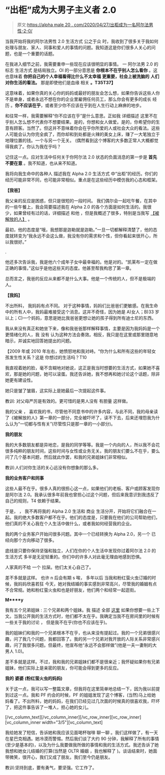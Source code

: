 # “出柜”成为大男子主义者 2.0

> 原文:[https://alpha male 20 . com/2020/04/27/出柜成为一名阿尔法男性-2-0/](https://alphamale20.com/2020/04/27/coming-out-as-an-alpha-male-2-0/)

当我开始将我的阿尔法男性 2.0 生活方式 公之于众 时，我收到了很多关于我如何处理与朋友、家人、同事和爱人的事情的问题。我知道这是你们很多人关心的问题，也是一个重要的话题。

在我进入细节之前，我需要重申一些现在应该很明显的事情。 一 阿尔法男 2.0 的标志 生活方式 是结局独立。OI 的一部分意思是 **你根本不在乎别人怎么看你** 。这也意味着 **你把自己的个人幸福看得比什么不太幸福** **更重要，社会上被洗脑的** **人们对你生活的看法。** 那是即使他们是血缘 相关 **。T35T37】**

这意味着，如果你真的关心你的妈妈或最好的朋友会怎么想，如果你告诉这些人你不是单身，或者永远不想在你的企业里雇佣任何员工，那么你会有更多的成长 经历 。**你不应该在乎**，或者至少你不应该在乎到在人生行动上麻痹的地步。

和往常一样，我需要解释“你不应该在乎”是什么意思。正如我 详细描述 这里[](http://blackdragonblog.com/2016/05/23/outcome-independent-still-goals-desires/)不在乎别人怎么想不代表你不想要结果。是的，你想和女人做爱。是的，你希望你的生意有顾客。当然了。但这并不意味着你会在乎你所爱的人或社会大众的看法。这些人可能会认为你完全疯了，而你却和到处都是火辣的美女上床，赚了一大笔独立于地理位置的钱。一个与另一个无关。 (偶然看到这个博客的大多数正常人大概都觉得我疯了。你认为我在乎吗？

记住这一点。应对生活中任何关于你阿尔法 2.0 状态的负面消息的第一步是 **首先不要在意** 。我不知道，也从来不知道。

我将向我生命中的各种人 描述我在 Alpha 2.0 生活方式 中“出柜”的经历。你们的经历可能非常不同，也可能非常相似。重点是在这些经历中模仿我的心态和框架。

**【我爸】**

我父亲的反应是困惑，但只是很短的一段时间。 我们偶尔会一起吃午餐，在其中的一些午餐上，我会简要描述我在 Alpha 2.0 的各个方面是如何生活的。我很少，如果曾经有过的话，详细描述 和他 ，但是我概述了很多，特别是当我写 [【被解放的人】](http://www.alphamalebook.com) 。

最初，他的态度是“哦，我想那是迦勒就是迦勒。”一旦一切都解释清楚了，他的态度就转变为“我永远不会这么做，我没有你的需求和个性，但你看起来很开心，所以我很好。”

.

他还多次告诉我，我是他六个成年子女中最幸福的。他是对的。“凯莱布一定在做正确的事情，”这似乎是他这些天的态度。他甚至帮我构思了第一章[](http://www.alphamalebook.com)。

总而言之，我爸的反应从来都不是什么大事。他是一个传统的人，但不是极端的人。

**【我妈】**

不出所料， 我妈妈有点不同。 对于这种事情，妈妈们比爸爸们更敏感。在我生命中的所有人中，我妈最难接受这个消息。这并不奇怪，因为她是 A)女人；B)33 岁以上；C)一个妈妈，意思是她比我爸爸更想让她的孩子得到所有迪士尼的东西。

我从来没有真正和她坐下来，像和我爸爸那样解释事情，主要是因为我妈妈是一个更情绪化的人，我 没有 认为这种方法会奏效。相反，我只是在这里或那里随意地暗示，并诚实地回答她提出的问题。

【2009 年或 2010 年左右，她愤怒地和我对峙。“你为什么和所有这些的年轻女孩发生性关系？这是 你想过的生活吗？T10

我直视着她的脸，毫不含糊地对她说，这正是我当时想要的生活方式，如果她不喜欢，那是她的问题，她可以滚蛋。我还告诉她，我不想再和她讨论这个话题，除非她更有建设性。

她只是皱了皱眉，这实际上是她最后一次提起这件事。

教训: 对父母严厉是有效的。更可惜的是男人没有 有胆量 这样做。

我的父亲 ， 喜欢我的书，尽管他不同意书中的许多内容，与此不同，我的母亲读了《被解放的人》第一章的一部分，完全被吓坏了，读不下去，后来还埋怨我为什么认为“一切都与性有关”(尽管性只是那一章的一小部分)。

**我的朋友**

我的大多数朋友都是异地恋，是我的同学等等。我是一个内向的人，所以我不会花很多纯粹的朋友时间，这些时间与女性或业务无关。我的朋友们要么不在乎，要么问了几个基本问题，然后就此作罢，和我的兄弟姐妹们非常相似。

教训:人们对你生活的关心远没有你想象的那么多。

**我的业务客户和同事**

这些人最不在乎。很多人真的很担心这一点，如果他们的老板、客户或顾客发现你是阿尔法 2.0。我承认很多年前我也曾担心过这个问题，但后来我意识到我违反了自己的规则，T4 依赖于结果。

于是， ， 我不再将我的 Alpha 2.0 生活和 商业 生活分开，开始将它们融合在一起。我的绝大多数客户都不在乎。他们的态度是，只要我在他们的公司帮助他们，他们真的不关心我在个人生活中做什么，或者我如何经营我的企业。

我的两个业务客户开始问很多问题。其中一个已经转换为 Alpha 2.0，另一个 已经向那个方向移动了很多。

底线是只要你保持坚强和独立，人们在你的个人生活中发现你过着阿尔法 2.0 的生活方式 多半是无足轻重的。你们中的许多人对此毫无理由地感到恐惧。

人家真的不给 一个 拉屎。他们太关心自己了。

差不多就是这样。 也许 n 后会有期 s 唉， 多年以后 当我和粉红萤火虫订婚的时候，我妈妈欣喜若狂 今天，她对我结婚的事实感到非常高兴，尽管我的婚姻有点不合常规。她和粉红萤火虫和也是好朋友，他们两个和经常一起逛街。

**M****y**

我有五个兄弟姐妹 : 三个兄弟和两个姐妹。我 描述 全部 [这里](https://blackdragonblog.com/2018/05/24/my-family/) 如果你想要一些上下文。当我公开我的生活方式时，他们都不太在乎。我确定当我不在房间里的时候有一些关于我的讨论 ， 但是我不在乎(你也不应该在乎)。

我的姐妹们和我的一个兄弟根本不在乎，也从来没有提起过。我的一个兄弟很感兴趣，问了我几个问题，我都回答了。我的另一个兄弟对我开放的人际关系非常感兴趣，问了我很多问题。但最终，他宣布他“永远不会那样做”(他是一夫一妻制的大男人 1.0)。

差不多就是这样。不过，我和我的兄弟姐妹们都不是很亲近；我怀疑如果你有兄弟姐妹，他们实际上是亲密的朋友，你可能会得到更多的反应。

**我的** **婆婆** **(粉红萤火虫的妈妈)**

关于这一点，我可以写一整篇文章，但我将在这里简单地总结一下，因为我以前提到过这一点。我和 PF 约会的时候，PF 的姐姐发现了这个博客，(当然)马上给她妈看了。不出所料，她的妈妈，在我们已经见过几次面的时候真的很喜欢我，吓坏了，把这件事告诉了一堆人，担心她的女儿。

[/vc_column_text][/vc_column_inner][/vc_row_inner][vc_row_inner][vc_column_inner width="3/5"][vc_column_text]

我给她发了短信，告诉她和我应该见面喝杯咖啡 聊一聊 。我们这样做了，有一天在星巴克相遇。她冷漠而警惕。然后我们谈了大约 90 分钟，我解释了所有的事情(至少是基本的)，以及为什么我要做我所做的事情和我的生活方式。我还告诉了她我想和她女儿结婚的打算(当然是 OLTR 婚姻 ，我也解释了 )。谈话结束时，她面带微笑，很开心，我们又成了朋友。我们至今仍是朋友。

教训:坚持到底，要有勇气，要坚强。它工作了。